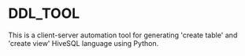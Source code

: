 # DDL_TOOL
This is a client-server automation tool for generating 'create table' and 'create view' HiveSQL language using Python.
